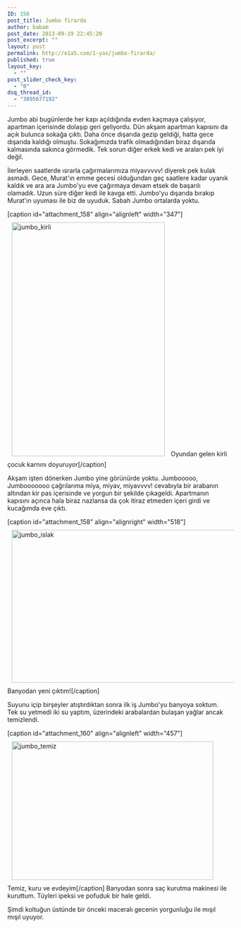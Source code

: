 ```yaml
---
ID: 156
post_title: Jumbo firarda
author: babam
post_date: 2013-09-19 22:45:20
post_excerpt: ""
layout: post
permalink: http://e1a5.com/1-yas/jumbo-firarda/
published: true
layout_key:
  - ""
post_slider_check_key:
  - "0"
dsq_thread_id:
  - "3895677192"
---
```

Jumbo abi bugünlerde her kapı açıldığında evden kaçmaya çalışıyor, apartman içerisinde dolaşıp geri geliyordu. Dün akşam apartman kapısını da açık bulunca sokağa çıktı. Daha önce dışarıda gezip geldiği, hatta gece dışarıda kaldığı olmuştu. Sokağımızda trafik olmadığından biraz dışarıda kalmasında sakınca görmedik. Tek sorun diğer erkek kedi ve araları pek iyi değil.

İlerleyen saatlerde ısrarla çağırmalarımıza miyavvvvv! diyerek pek kulak asmadı. Gece, Murat'ın emme gecesi olduğundan geç saatlere kadar uyanık kaldık ve ara ara Jumbo'yu eve çağırmaya devam etsek de başarılı olamadık. Uzun süre diğer kedi ile kavga etti. Jumbo'yu dışarıda bırakıp Murat'ın uyuması ile biz de uyuduk. Sabah Jumbo ortalarda yoktu.
<div style="clear: both;">

[caption id="attachment_158" align="alignleft" width="347"]<a href="http://e1a5.com/wp-content/uploads/2013/09/jumbo_kirli.jpg"><img class="wp-image-159 alignleft" style="margin: 10px;" alt="jumbo_kirli" src="http://e1a5.com/wp-content/uploads/2013/09/jumbo_kirli.jpg" width="347" height="530" /></a> Oyundan gelen kirli çocuk karnını doyuruyor[/caption]

Akşam işten dönerken Jumbo yine görünürde yoktu. Jumbooooo, Jumbooooooo çağrılarıma miya, miyav, miyavvvv! cevabıyla bir arabanın altından kir pas içerisinde ve yorgun bir şekilde çıkageldi. Apartmanın kapısını açınca hala biraz nazlansa da çok itiraz etmeden içeri girdi ve kucağımda eve çıktı. </div>
<div style="clear: both;">

[caption id="attachment_158" align="alignright" width="518"]<a href="http://e1a5.com/wp-content/uploads/2013/09/jumbo_islak.jpg"><img class="wp-image-158 " style="vertical-align: text-bottom; margin: 10px;" alt="jumbo_islak" src="http://e1a5.com/wp-content/uploads/2013/09/jumbo_islak.jpg" width="518" height="346" /></a> Banyodan yeni çıktım![/caption]

Suyunu içip birşeyler atıştırdıktan sonra ilk iş Jumbo'yu banyoya soktum. Tek su yetmedi iki su yaptım, üzerindeki arabalardan bulaşan yağlar ancak temizlendi.

</div>
<div style="clear: both;">

[caption id="attachment_160" align="alignleft" width="457"]<img class="wp-image-160 " style="margin: 10px;" alt="jumbo_temiz" src="http://e1a5.com/wp-content/uploads/2013/09/jumbo_temiz.jpg" width="457" height="314" /> Temiz, kuru ve evdeyim[/caption]
Banyodan sonra saç kurutma makinesi ile kuruttum. Tüyleri ipeksi ve pofuduk bir hale geldi.

</div>

<div style="clear: both;"></div>
Şimdi koltuğun üstünde bir önceki maceralı gecenin yorgunluğu ile mışıl mışıl uyuyor.